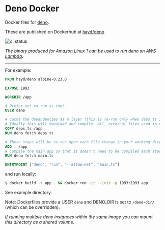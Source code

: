 # Deno Docker

Docker files for [deno](https://github.com/denoland/deno).

These are published on Dockerhub at [hayd/deno](https://hub.docker.com/r/hayd/deno).

![ci status](https://github.com/hayd/deno-docker/workflows/Test/badge.svg?branch=master)

_The binary produced for Amazon Linux 1 can be used to run [deno on AWS Lambda](https://github.com/hayd/deno-lambda/)._

---

For example:

```Dockerfile
FROM hayd/deno:alpine-0.23.0

EXPOSE 1993

WORKDIR /app

# Prefer not to run as root.
USER deno

# Cache the dependencies as a layer (this is re-run only when deps.ts is modified).
# Ideally this will download and compile _all_ external files used in main.ts.
COPY deps.ts /app
RUN deno fetch deps.ts

# These steps will be re-run upon each file change in your working directory:
ADD . /app
# Compile the main app so that it doesn't need to be compiled each startup/entry.
RUN deno fetch main.ts

ENTRYPOINT ["deno", "run", "--allow-net", "main.ts"]
```

and run locally:

```sh
$ docker build -t app . && docker run -it --init -p 1993:1993 app
```

See example directory.

Note: Dockerfiles provide a USER `deno` and DENO_DIR is set to `/deno-dir/` (which can be overridden).

_If running multiple deno instances within the same image you can mount this directory as a shared volume._
